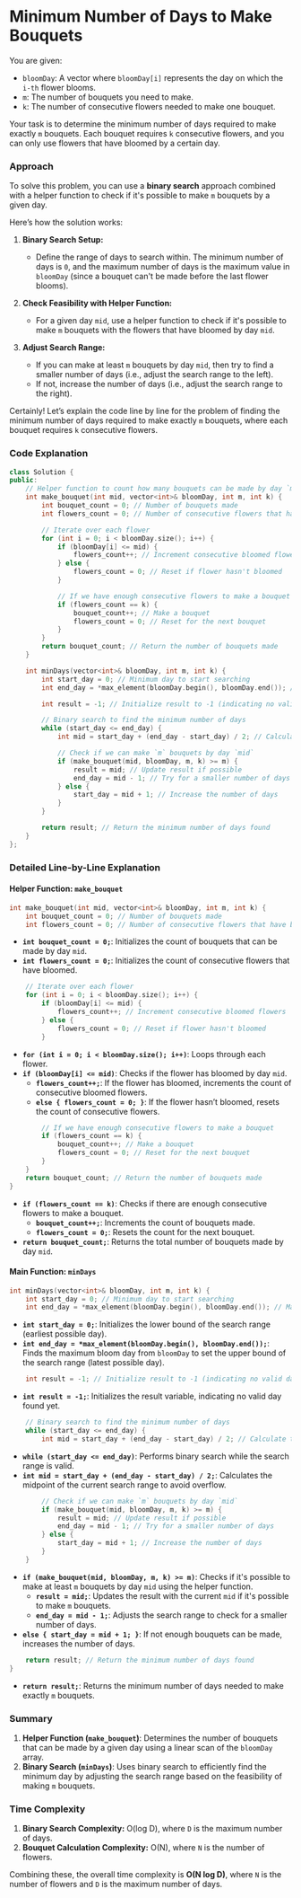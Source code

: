 # Minimum Number of Days to Make Bouquets

You are given:

- `bloomDay`: A vector where `bloomDay[i]` represents the day on which the `i-th` flower blooms.
- `m`: The number of bouquets you need to make.
- `k`: The number of consecutive flowers needed to make one bouquet.

Your task is to determine the minimum number of days required to make exactly `m` bouquets. Each bouquet requires `k` consecutive flowers, and you can only use flowers that have bloomed by a certain day.

### Approach

To solve this problem, you can use a **binary search** approach combined with a helper function to check if it's possible to make `m` bouquets by a given day.

Here’s how the solution works:

1. **Binary Search Setup:**
   - Define the range of days to search within. The minimum number of days is `0`, and the maximum number of days is the maximum value in `bloomDay` (since a bouquet can't be made before the last flower blooms).

2. **Check Feasibility with Helper Function:**
   - For a given day `mid`, use a helper function to check if it's possible to make `m` bouquets with the flowers that have bloomed by day `mid`.

3. **Adjust Search Range:**
   - If you can make at least `m` bouquets by day `mid`, then try to find a smaller number of days (i.e., adjust the search range to the left).
   - If not, increase the number of days (i.e., adjust the search range to the right).


Certainly! Let’s explain the code line by line for the problem of finding the minimum number of days required to make exactly `m` bouquets, where each bouquet requires `k` consecutive flowers.

### Code Explanation

```cpp
class Solution {
public:
    // Helper function to count how many bouquets can be made by day `mid`
    int make_bouquet(int mid, vector<int>& bloomDay, int m, int k) {
        int bouquet_count = 0; // Number of bouquets made
        int flowers_count = 0; // Number of consecutive flowers that have bloomed

        // Iterate over each flower
        for (int i = 0; i < bloomDay.size(); i++) {
            if (bloomDay[i] <= mid) {
                flowers_count++; // Increment consecutive bloomed flowers
            } else {
                flowers_count = 0; // Reset if flower hasn't bloomed
            }

            // If we have enough consecutive flowers to make a bouquet
            if (flowers_count == k) {
                bouquet_count++; // Make a bouquet
                flowers_count = 0; // Reset for the next bouquet
            }
        }
        return bouquet_count; // Return the number of bouquets made
    }

    int minDays(vector<int>& bloomDay, int m, int k) {
        int start_day = 0; // Minimum day to start searching
        int end_day = *max_element(bloomDay.begin(), bloomDay.end()); // Maximum day to search up to

        int result = -1; // Initialize result to -1 (indicating no valid day found yet)

        // Binary search to find the minimum number of days
        while (start_day <= end_day) {
            int mid = start_day + (end_day - start_day) / 2; // Calculate the middle day

            // Check if we can make `m` bouquets by day `mid`
            if (make_bouquet(mid, bloomDay, m, k) >= m) {
                result = mid; // Update result if possible
                end_day = mid - 1; // Try for a smaller number of days
            } else {
                start_day = mid + 1; // Increase the number of days
            }
        }

        return result; // Return the minimum number of days found
    }
};
```

### Detailed Line-by-Line Explanation

#### Helper Function: `make_bouquet`

```cpp
int make_bouquet(int mid, vector<int>& bloomDay, int m, int k) {
    int bouquet_count = 0; // Number of bouquets made
    int flowers_count = 0; // Number of consecutive flowers that have bloomed
```
- **`int bouquet_count = 0;`**: Initializes the count of bouquets that can be made by day `mid`.
- **`int flowers_count = 0;`**: Initializes the count of consecutive flowers that have bloomed.

```cpp
    // Iterate over each flower
    for (int i = 0; i < bloomDay.size(); i++) {
        if (bloomDay[i] <= mid) {
            flowers_count++; // Increment consecutive bloomed flowers
        } else {
            flowers_count = 0; // Reset if flower hasn't bloomed
        }
```
- **`for (int i = 0; i < bloomDay.size(); i++)`**: Loops through each flower.
- **`if (bloomDay[i] <= mid)`**: Checks if the flower has bloomed by day `mid`.
  - **`flowers_count++;`**: If the flower has bloomed, increments the count of consecutive bloomed flowers.
  - **`else { flowers_count = 0; }`**: If the flower hasn’t bloomed, resets the count of consecutive flowers.

```cpp
        // If we have enough consecutive flowers to make a bouquet
        if (flowers_count == k) {
            bouquet_count++; // Make a bouquet
            flowers_count = 0; // Reset for the next bouquet
        }
    }
    return bouquet_count; // Return the number of bouquets made
}
```
- **`if (flowers_count == k)`**: Checks if there are enough consecutive flowers to make a bouquet.
  - **`bouquet_count++;`**: Increments the count of bouquets made.
  - **`flowers_count = 0;`**: Resets the count for the next bouquet.
- **`return bouquet_count;`**: Returns the total number of bouquets made by day `mid`.

#### Main Function: `minDays`

```cpp
int minDays(vector<int>& bloomDay, int m, int k) {
    int start_day = 0; // Minimum day to start searching
    int end_day = *max_element(bloomDay.begin(), bloomDay.end()); // Maximum day to search up to
```
- **`int start_day = 0;`**: Initializes the lower bound of the search range (earliest possible day).
- **`int end_day = *max_element(bloomDay.begin(), bloomDay.end());`**: Finds the maximum bloom day from `bloomDay` to set the upper bound of the search range (latest possible day).

```cpp
    int result = -1; // Initialize result to -1 (indicating no valid day found yet)
```
- **`int result = -1;`**: Initializes the result variable, indicating no valid day found yet.

```cpp
    // Binary search to find the minimum number of days
    while (start_day <= end_day) {
        int mid = start_day + (end_day - start_day) / 2; // Calculate the middle day
```
- **`while (start_day <= end_day)`**: Performs binary search while the search range is valid.
- **`int mid = start_day + (end_day - start_day) / 2;`**: Calculates the midpoint of the current search range to avoid overflow.

```cpp
        // Check if we can make `m` bouquets by day `mid`
        if (make_bouquet(mid, bloomDay, m, k) >= m) {
            result = mid; // Update result if possible
            end_day = mid - 1; // Try for a smaller number of days
        } else {
            start_day = mid + 1; // Increase the number of days
        }
    }
```
- **`if (make_bouquet(mid, bloomDay, m, k) >= m)`**: Checks if it's possible to make at least `m` bouquets by day `mid` using the helper function.
  - **`result = mid;`**: Updates the result with the current `mid` if it's possible to make `m` bouquets.
  - **`end_day = mid - 1;`**: Adjusts the search range to check for a smaller number of days.
- **`else { start_day = mid + 1; }`**: If not enough bouquets can be made, increases the number of days.

```cpp
    return result; // Return the minimum number of days found
}
```
- **`return result;`**: Returns the minimum number of days needed to make exactly `m` bouquets.

### Summary

1. **Helper Function (`make_bouquet`)**: Determines the number of bouquets that can be made by a given day using a linear scan of the `bloomDay` array.
2. **Binary Search (`minDays`)**: Uses binary search to efficiently find the minimum day by adjusting the search range based on the feasibility of making `m` bouquets.

### Time Complexity

1. **Binary Search Complexity:** O(log D), where `D` is the maximum number of days.
2. **Bouquet Calculation Complexity:** O(N), where `N` is the number of flowers.

Combining these, the overall time complexity is **O(N log D)**, where `N` is the number of flowers and `D` is the maximum number of days.
